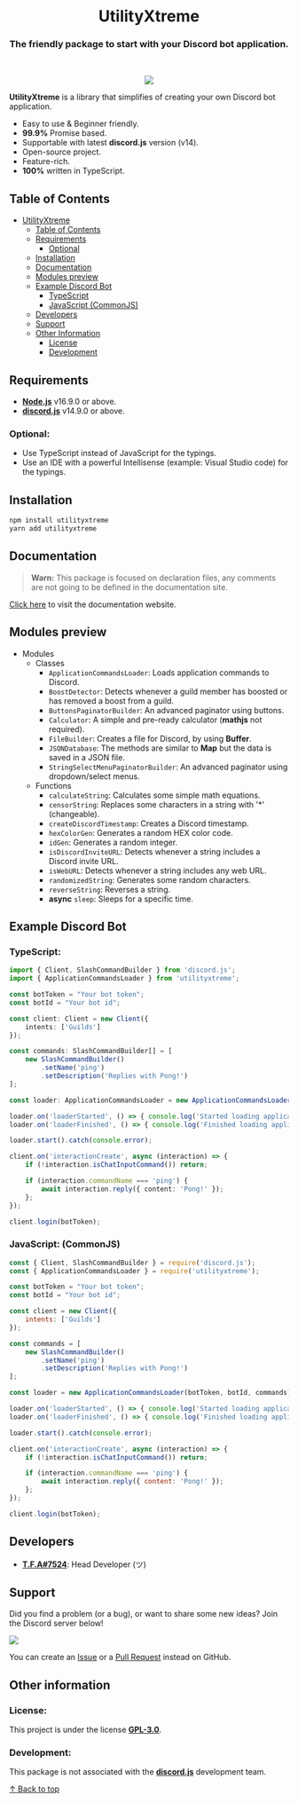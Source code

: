 <h1 align="center">
    UtilityXtreme
</h1>

<h3 align="center">
    The friendly package to start with your Discord bot application.
</h3>

<br>

<p align="center">
    <img src="https://nodei.co/npm/utilityxtreme.png?downloadRank=true&downloads=true&downloadRank=true&stars=true">
</p>

**UtilityXtreme** is a library that simplifies of creating your own Discord bot application.

- Easy to use & Beginner friendly.
- **99.9%** Promise based.
- Supportable with latest **discord.js** version (v14).
- Open-source project.
- Feature-rich.
- **100%** written in TypeScript.

## Table of Contents
- [UtilityXtreme](#)
    - [Table of Contents](#table-of-contents)
    - [Requirements](#requirements)
        - [Optional](#optional)
    - [Installation](#installation)
    - [Documentation](#documentation)
    - [Modules preview](#modules-preview)
    - [Example Discord Bot](#example-discord-bot)
        - [TypeScript](#typescript)
        - [JavaScript (CommonJS)](#javascript-commonjs)
    - [Developers](#developers)
    - [Support](#support)
    - [Other Information](#other-information)
        - [License](#license)
        - [Development](#development)

## Requirements
- [**Node.js**](https://nodejs.org/en/download/) v16.9.0 or above.
- [**discord.js**](https://www.npmjs.com/package/discord.js) v14.9.0 or above.

### Optional:
- Use TypeScript instead of JavaScript for the typings.
- Use an IDE with a powerful Intellisense (example: Visual Studio code) for the typings.

## Installation

```coffee
npm install utilityxtreme
yarn add utilityxtreme
```

## Documentation
> **Warn:** This package is focused on declaration files, any comments are not going to be defined in the documentation site.

[Click here](https://tfagaming.github.io/utilityxtreme/) to visit the documentation website.

## Modules preview

- Modules
    - Classes
        - `ApplicationCommandsLoader`: Loads application commands to Discord.
        - `BoostDetector`: Detects whenever a guild member has boosted or has removed a boost from a guild.
        - `ButtonsPaginatorBuilder`: An advanced paginator using buttons.
        - `Calculator`: A simple and pre-ready calculator (**mathjs** not required).
        - `FileBuilder`: Creates a file for Discord, by using **Buffer**.
        - `JSONDatabase`: The methods are similar to **Map** but the data is saved in a JSON file.
        - `StringSelectMenuPaginatorBuilder`: An advanced paginator using dropdown/select menus.
    - Functions
        - `calculateString`: Calculates some simple math equations.
        - `censorString`: Replaces some characters in a string with '*' (changeable).
        - `createDiscordTimestamp`: Creates a Discord timestamp.
        - `hexColorGen`: Generates a random HEX color code.
        - `idGen`: Generates a random integer.
        - `isDiscordInviteURL`: Detects whenever a string includes a Discord invite URL.
        - `isWebURL`: Detects whenever a string includes any web URL.
        - `randomizedString`: Generates some random characters.
        - `reverseString`: Reverses a string.
        - **async** `sleep`: Sleeps for a specific time.

## Example Discord Bot
### TypeScript:
```ts
import { Client, SlashCommandBuilder } from 'discord.js';
import { ApplicationCommandsLoader } from 'utilityxtreme';

const botToken = "Your bot token";
const botId = "Your bot id";

const client: Client = new Client({
    intents: ['Guilds']
});

const commands: SlashCommandBuilder[] = [
    new SlashCommandBuilder()
        .setName('ping')
        .setDescription('Replies with Pong!')
];

const loader: ApplicationCommandsLoader = new ApplicationCommandsLoader(botToken, botId, commands);

loader.on('loaderStarted', () => { console.log('Started loading application commands...') });
loader.on('loaderFinished', () => { console.log('Finished loading application commands.') });

loader.start().catch(console.error);

client.on('interactionCreate', async (interaction) => {
    if (!interaction.isChatInputCommand()) return;

    if (interaction.commandName === 'ping') {
        await interaction.reply({ content: 'Pong!' });
    };
});

client.login(botToken);
```

### JavaScript: (CommonJS)

```js
const { Client, SlashCommandBuilder } = require('discord.js');
const { ApplicationCommandsLoader } = require('utilityxtreme');

const botToken = "Your bot token";
const botId = "Your bot id";

const client = new Client({
    intents: ['Guilds']
});

const commands = [
    new SlashCommandBuilder()
        .setName('ping')
        .setDescription('Replies with Pong!')
];

const loader = new ApplicationCommandsLoader(botToken, botId, commands);

loader.on('loaderStarted', () => { console.log('Started loading application commands...') });
loader.on('loaderFinished', () => { console.log('Finished loading application commands.') });

loader.start().catch(console.error);

client.on('interactionCreate', async (interaction) => {
    if (!interaction.isChatInputCommand()) return;

    if (interaction.commandName === 'ping') {
        await interaction.reply({ content: 'Pong!' });
    };
});

client.login(botToken);
```

## Developers
- [**T.F.A#7524**](https://www.github.com/TFAGaming): Head Developer (ツ)

## Support
Did you find a problem (or a bug), or want to share some new ideas? Join the Discord server below!

<a href="https://discord.gg/E6VFACWu5V">
    <img src="https://invidget.switchblade.xyz/E6VFACWu5V">
</a>

You can create an [Issue](https://github.com/TFAGaming/UtilityXtreme/issues) or a [Pull Request](https://github.com/TFAGaming/UtilityXtreme/pulls) instead on GitHub.

## Other information

### License:
This project is under the license [**GPL-3.0**](https://www.gnu.org/licenses/gpl-3.0.en.html).

### Development:
This package is not associated with the [**discord.js**](https://www.npmjs.com/package/discord.js) development team.

[↑ Back to top](#)